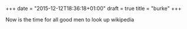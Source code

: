 +++
date = "2015-12-12T18:36:18+01:00"
draft = true
title = "burke"
+++

Now is the time for all good men to look up wikipedia
